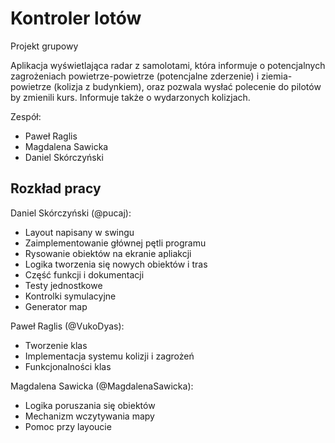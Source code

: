 # Kontroler lotów
Projekt grupowy

Aplikacja wyświetlająca radar z samolotami, która informuje o potencjalnych zagrożeniach powietrze-powietrze (potencjalne zderzenie) i ziemia-powietrze (kolizja z budynkiem), oraz pozwala wysłać polecenie do pilotów by zmienili kurs. Informuje także o wydarzonych kolizjach.

Zespół:
  - Paweł Raglis
  - Magdalena Sawicka
  - Daniel Skórczyński

## Rozkład pracy
Daniel Skórczyński (@pucaj):
  - Layout napisany w swingu
  - Zaimplementowanie głównej pętli programu
  - Rysowanie obiektów na ekranie apliakcji
  - Logika tworzenia się nowych obiektów i tras
  - Część funkcji i dokumentacji
  - Testy jednostkowe
  - Kontrolki symulacyjne
  - Generator map
  
Paweł Raglis (@VukoDyas):
  - Tworzenie klas
  - Implementacja systemu kolizji i zagrożeń
  - Funkcjonalności klas
  
Magdalena Sawicka (@MagdalenaSawicka):
  - Logika poruszania się obiektów
  - Mechanizm wczytywania mapy
  - Pomoc przy layoucie
